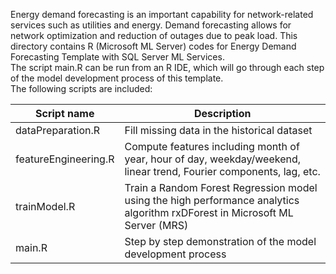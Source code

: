 Energy demand forecasting is an important capability for network-related services such as utilities and energy. Demand forecasting allows for network optimization and reduction of outages due to peak load.
This directory contains R (Microsoft ML Server) codes for Energy Demand Forecasting Template with SQL Server ML Services.  
The script main.R can be run from an R IDE, which will go through each step of the model development process of this template.  
The following scripts are included:

Script name|Description
-----------|-----------
dataPreparation.R|Fill missing data in the historical dataset
featureEngineering.R|Compute features including month of year, hour of day, weekday/weekend, linear trend, Fourier components, lag, etc.
trainModel.R|Train a Random Forest Regression model using the high performance analytics algorithm rxDForest in Microsoft ML Server (MRS)
main.R|Step by step demonstration of the model development process
